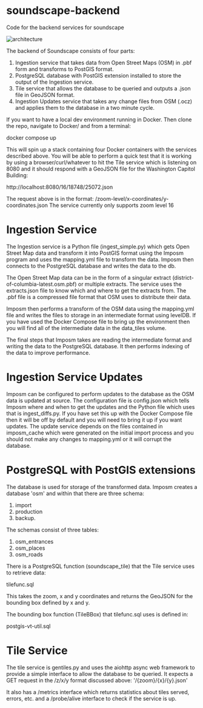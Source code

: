 # soundscape-backend
Code for the backend services for soundscape

![architecture](soundscape-backend.png)

The backend of Soundscape consists of four parts:

1. Ingestion service that takes data from Open Street Maps (OSM) in .pbf form and transforms to PostGIS format.
2. PostgreSQL database with PostGIS extension installed to store the output of the Ingestion service.
3. Tile service that allows the database to be queried and outputs a .json file in GeoJSON format.
4. Ingestion Updates service that takes any change files from OSM (.ocz) and applies them to the database in a two minute cycle.

If you want to have a local dev environment running in Docker. Then clone the repo, navigate to Docker/ and from a terminal: 

docker compose up

This will spin up a stack containing four Docker containers with the services described above. You will be able to perform a quick test that it is working by using a browser/curl/whatever to hit the Tile service which is listening on 8080 and it should respond with a GeoJSON file for the Washington Capitol Building: 

http://localhost:8080/16/18748/25072.json

The request above is in the format: /zoom-level/x-coordinates/y-coordinates.json The service currently only supports zoom level 16

# Ingestion Service

The Ingestion service is a Python file (ingest_simple.py) which gets Open Street Map data and transform it into PostGIS format using the Imposm program and uses the mapping.yml file to transform the data. Imposm then connects to the PostgreSQL database and writes the data to the db.

The Open Street Map data can be in the form of a singular extract (district-of-columbia-latest.osm.pbf) or multiple extracts. The service uses the extracts.json file to know which and where to get the extracts from. The .pbf file is a compressed file format that OSM uses to distribute their data.

Imposm then performs a transform of the OSM data using the mapping.yml file and writes the files to storage in an intermediate format using levelDB. If you have used the Docker Compose file to bring up the environment then you will find all of the intermediate data in the data_tiles volume.

The final steps that Imposm takes are reading the intermediate format and writing the data to the PostgreSQL database. It then performs indexing of the data to improve performance.

# Ingestion Service Updates

Imposm can be configured to perform updates to the database as the OSM data is updated at source. The configuration file is config.json which tells Imposm where and when to get the updates and the Python file which uses that is ingest_diffs.py. If you have set this up with the Docker Compose file then it will be off by default and you will need to bring it up if you want updates. The update service depends on the files contained in imposm_cache which were generated on the initial import process and you should not make any changes to mapping.yml or it will corrupt the database.

# PostgreSQL with PostGIS extensions

The database is used for storage of the transformed data. Imposm creates a database 'osm' and within that there are three schema: 
1. import
2. production
3. backup.

The schemas consist of three tables: 
1. osm_entrances
2. osm_places
3. osm_roads

There is a PostgreSQL function (soundscape_tile) that the Tile service uses to retrieve data:  

tilefunc.sql

This takes the zoom, x and y coordinates and returns the GeoJSON for the bounding box defined by x and y.

The bounding box function (TileBBox) that tilefunc.sql uses is defined in:

postgis-vt-util.sql

# Tile Service

The tile service is gentiles.py and uses the aiohttp async web framework to provide a simple interface to allow the database to be queried. It expects a GET request in the /z/x/y format discussed above:
'/{zoom}/{x}/{y}.json'



It also has a /metrics interface which returns statistics about tiles served, errors, etc. and a /probe/alive interface to check if the service is up.
